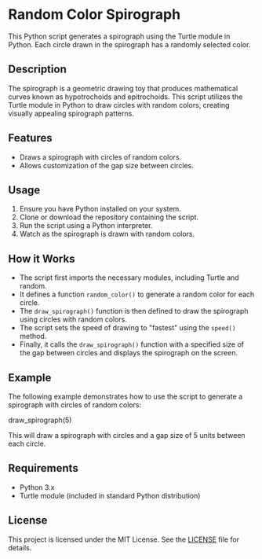 
# Random Color Spirograph

This Python script generates a spirograph using the Turtle module in Python. Each circle drawn in the spirograph has a randomly selected color.

## Description

The spirograph is a geometric drawing toy that produces mathematical curves known as hypotrochoids and epitrochoids. This script utilizes the Turtle module in Python to draw circles with random colors, creating visually appealing spirograph patterns.

## Features

- Draws a spirograph with circles of random colors.
- Allows customization of the gap size between circles.

## Usage

1. Ensure you have Python installed on your system.
2. Clone or download the repository containing the script.
3. Run the script using a Python interpreter.
4. Watch as the spirograph is drawn with random colors.

## How it Works

- The script first imports the necessary modules, including Turtle and random.
- It defines a function `random_color()` to generate a random color for each circle.
- The `draw_spirograph()` function is then defined to draw the spirograph using circles with random colors.
- The script sets the speed of drawing to "fastest" using the `speed()` method.
- Finally, it calls the `draw_spirograph()` function with a specified size of the gap between circles and displays the spirograph on the screen.

## Example

The following example demonstrates how to use the script to generate a spirograph with circles of random colors:


draw_spirograph(5)



This will draw a spirograph with circles and a gap size of 5 units between each circle.

## Requirements

- Python 3.x
- Turtle module (included in standard Python distribution)

## License

This project is licensed under the MIT License. See the [LICENSE](LICENSE) file for details.


